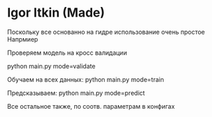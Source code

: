 # Igor Itkin (Made)
Поскольку все основанно на гидре использование очень простое
Напрмиер 

Проверяем модель на кросс валидации

python main.py mode=validate

Обучаем на всех данных:
    python main.py mode=train

Предсказываем:
    python main.py mode=predict

Все остальное также, по соотв. параметрам в конфигах

